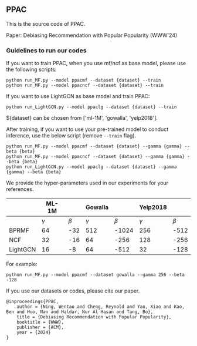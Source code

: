 ## PPAC

This is the source code of PPAC.

Paper: Debiasing Recommendation with Popular Popularity (WWW'24)

### Guidelines to run our codes

If you want to train PPAC, when you use mf/ncf as base model, please use the following scripts:

```
python run_MF.py --model ppacmf --dataset {dataset} --train
python run_MF.py --model ppacncf --dataset {dataset} --train
```

If you want to use LightGCN as base model and train PPAC:

`
python run_LightGCN.py --model ppaclg --dataset {dataset} --train
`

${dataset} can be chosen from ['ml-1M', 'gowalla', 'yelp2018'].

After training, if you want to use your pre-trained model to conduct inference, use the below script (remove `--train` flag).

```
python run_MF.py --model ppacmf --dataset {dataset} --gamma {gamma} --beta {beta}
python run_MF.py --model ppacncf --dataset {dataset} --gamma {gamma} --beta {beta}
python run_LightGCN.py --model ppaclg --dataset {dataset} --gamma {gamma} --beta {beta}
```


We provide the hyper-parameters used in our experiments for your references.

|          | ML-1M    |         | Gowalla  |         | Yelp2018 |         |
|----------|----------|---------|----------|---------|----------|---------|
|          | $\gamma$ | $\beta$ | $\gamma$ | $\beta$ | $\gamma$ | $\beta$ |
| BPRMF    | 64       | -32     | 512      | -1024   | 256      | -512    |
| NCF      | 32       | -16     | 64       | -256    | 128      | -256    |
| LightGCN | 16       | -8      | 64       | -512    | 32       | -128    |




For example:

```
python run_MF.py --model ppacmf --dataset gowalla --gamma 256 --beta -128
```

If you use our datasets or codes, please cite our paper.
```
@inproceedings{PPAC,
    author = {Ning, Wentao and Cheng, Reynold and Yan, Xiao and Kao, Ben and Huo, Nan and Haldar, Nur Al Hasan and Tang, Bo},
    title = {Debiasing Recommendation with Popular Popularity},
    booktitle = {WWW},
    publisher = {ACM},
    year = {2024}
}
```
